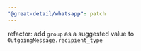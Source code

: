 ```yaml
---
"@great-detail/whatsapp": patch
---
```


refactor: add `group` as a suggested value to `OutgoingMessage.recipient_type`
